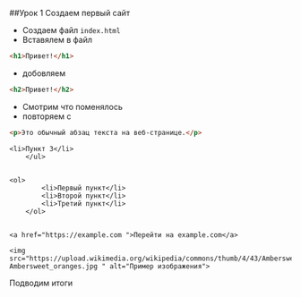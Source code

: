 ##Урок 1
Создаем первый сайт

- Создаем файл `index.html`
- Вставялем в файл

``` html
<h1>Привет!</h1>
```
- добовляем

``` html
<h2>Привет!</h2>
```
- Смотрим что поменялось
- повторяем с
```html
<p>Это обычный абзац текста на веб-странице.</p>
```

```
<li>Пункт 3</li>
    </ul>

```

```

<ol>
        <li>Первый пункт</li>
        <li>Второй пункт</li>
        <li>Третий пункт</li>
    </ol>


```

```
<a href="https://example.com ">Перейти на example.com</a>
```

```
<img src="https://upload.wikimedia.org/wikipedia/commons/thumb/4/43/Ambersweet_oranges.jpg/250px-Ambersweet_oranges.jpg " alt="Пример изображения">

```
Подводим итоги



